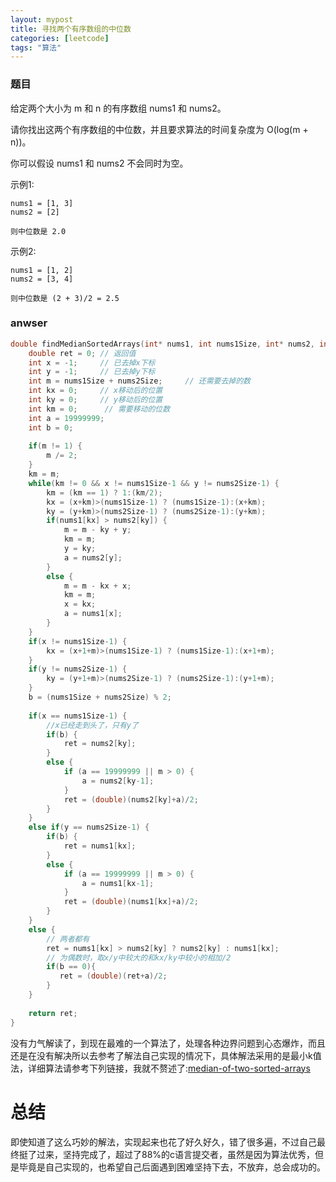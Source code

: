 ```yaml
---
layout: mypost
title: 寻找两个有序数组的中位数 
categories: [leetcode]
tags: "算法" 
---
```


### 题目 

给定两个大小为 m 和 n 的有序数组 nums1 和 nums2。

请你找出这两个有序数组的中位数，并且要求算法的时间复杂度为 O(log(m + n))。

你可以假设 nums1 和 nums2 不会同时为空。

示例1:
```
nums1 = [1, 3]
nums2 = [2]

则中位数是 2.0
```
示例2:
```
nums1 = [1, 2]
nums2 = [3, 4]

则中位数是 (2 + 3)/2 = 2.5
```

### anwser 

```c
double findMedianSortedArrays(int* nums1, int nums1Size, int* nums2, int nums2Size){
    double ret = 0; // 返回值
    int x = -1;     // 已去掉x下标
    int y = -1;     // 已去掉y下标
    int m = nums1Size + nums2Size;     // 还需要去掉的数
    int kx = 0;     // x移动后的位置
    int ky = 0;     // y移动后的位置
    int km = 0;      // 需要移动的位数
    int a = 19999999;
    int b = 0;
    
    if(m != 1) {
        m /= 2;
    }
    km = m;
    while(km != 0 && x != nums1Size-1 && y != nums2Size-1) {
        km = (km == 1) ? 1:(km/2);
        kx = (x+km)>(nums1Size-1) ? (nums1Size-1):(x+km);
        ky = (y+km)>(nums2Size-1) ? (nums2Size-1):(y+km);
        if(nums1[kx] > nums2[ky]) {
            m = m - ky + y;
            km = m;
            y = ky;
            a = nums2[y];
        }
        else {
            m = m - kx + x;
            km = m;
            x = kx;
            a = nums1[x];
        }
    }
    if(x != nums1Size-1) {
        kx = (x+1+m)>(nums1Size-1) ? (nums1Size-1):(x+1+m);
    }
    if(y != nums2Size-1) {
        ky = (y+1+m)>(nums2Size-1) ? (nums2Size-1):(y+1+m);
    }
    b = (nums1Size + nums2Size) % 2;
    
    if(x == nums1Size-1) {
        //x已经走到头了，只有y了
        if(b) {
            ret = nums2[ky];
        }
        else {
            if (a == 19999999 || m > 0) {
                a = nums2[ky-1];
            }
            ret = (double)(nums2[ky]+a)/2;
        }
    }
    else if(y == nums2Size-1) {
        if(b) {
            ret = nums1[kx];
        }
        else {
            if (a == 19999999 || m > 0) {
                a = nums1[kx-1];
            }
            ret = (double)(nums1[kx]+a)/2;
        }
    }
    else {
        // 两者都有
        ret = nums1[kx] > nums2[ky] ? nums2[ky] : nums1[kx];
        // 为偶数时，取x/y中较大的和kx/ky中较小的相加/2
        if(b == 0){
           ret = (double)(ret+a)/2;
        }
    }
    
    return ret;
}
```
没有力气解读了，到现在最难的一个算法了，处理各种边界问题到心态爆炸，而且还是在没有解决所以去参考了解法自己实现的情况下，具体解法采用的是最小k值法，详细算法请参考下列链接，我就不赘述了:[median-of-two-sorted-arrays](https://leetcode-cn.com/problems/median-of-two-sorted-arrays/solution/xiang-xi-tong-su-de-si-lu-fen-xi-duo-jie-fa-by-w-2/)
# 总结

即使知道了这么巧妙的解法，实现起来也花了好久好久，错了很多遍，不过自己最终挺了过来，坚持完成了，超过了88%的c语言提交者，虽然是因为算法优秀，但是毕竟是自己实现的，也希望自己后面遇到困难坚持下去，不放弃，总会成功的。

